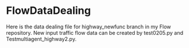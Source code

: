 # FlowDataDealing
Here is the data dealing file for highway_newfunc branch in my Flow repository. New input traffic flow data can be created by test0205.py and Testmultiagent_highway2.py.
